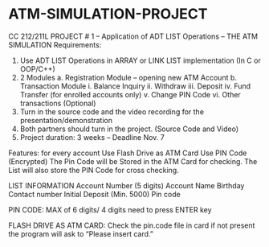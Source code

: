 # ATM-SIMULATION-PROJECT

CC 212/211L PROJECT # 1 – Application of ADT LIST Operations – THE ATM SIMULATION
Requirements:
1.	Use ADT LIST Operations in ARRAY or LINK LIST implementation (In C or OOP/C++)
2.	2 Modules
a.	Registration Module – opening new ATM Account
b.	Transaction Module
i.	Balance Inquiry
ii.	Withdraw
iii.	Deposit
iv.	Fund Transfer (for enrolled accounts only)
v.	Change PIN Code
vi.	Other transactions (Optional)
3.	Turn in the source code and the video recording for the presentation/demonstration
4.	Both partners should turn in the project. (Source Code and Video)
5.	Project duration: 3 weeks – Deadline Nov. 7

Features: for every account
Use Flash Drive as ATM Card
Use PIN Code (Encrypted) 
The Pin Code will be Stored in the ATM Card for checking.
The List will also store the PIN Code for cross checking.

LIST INFORMATION
Account Number (5 digits)
Account Name
Birthday
Contact number
Initial Deposit (Min. 5000)
Pin code



PIN CODE: MAX of 6 digits/ 4 digits need to press ENTER key

FLASH DRIVE AS ATM CARD:
Check the pin.code file in card if not present the program will ask to “Please insert card.”


